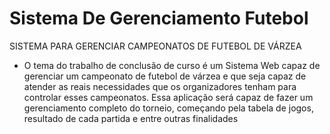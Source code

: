 # Sistema De Gerenciamento Futebol

SISTEMA PARA GERENCIAR CAMPEONATOS DE FUTEBOL DE VÁRZEA
 
* O tema do trabalho de conclusão de curso é um Sistema Web capaz de gerenciar um
campeonato de futebol de várzea e que seja capaz de atender as reais necessidades
que os organizadores tenham para controlar esses campeonatos. Essa aplicação será
capaz de fazer um gerenciamento completo do torneio, começando pela tabela de
jogos, resultado de cada partida e entre outras finalidades

